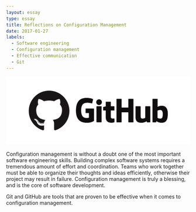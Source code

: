 ```yaml
---
layout: essay
type: essay
title: Reflections on Configuration Management
date: 2017-01-27
labels:
  - Software engineering
  - Configuration management
  - Effective communication
  - Git
---
```


<img class="ui centered huge image" src="/images/github.png">

Configuration management is without a doubt one of the most important software engineering skills.  Building complex software systems requires a tremendous amount of effort and coordination.  Teams who work together must be able to organize their thoughts and ideas efficiently, otherwise their project may result in failure.  Configuration management is truly a blessing, and is the core of software development.

Git and GitHub are tools that are proven to be effective when it comes to configuration management.  
